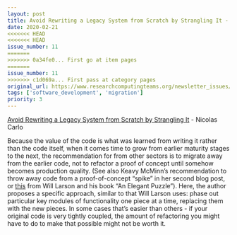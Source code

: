 ```yaml
---
layout: post
title: Avoid Rewriting a Legacy System from Scratch by Strangling It - Nicolas Carlo
date: 2020-02-21
<<<<<<< HEAD
<<<<<<< HEAD
issue_number: 11
=======
>>>>>>> 0a34fe0... First go at item pages
=======
issue_number: 11
>>>>>>> c1d069a... First pass at category pages
original_url: https://www.researchcomputingteams.org/newsletter_issues/0011
tags: ['software_development', 'migration']
priority: 3
---
```


<!-- markdownlint-disable MD033 -->
<!-- markdownlint-disable MD041 -->
<!-- markdownlint-disable MD049 -->

[Avoid Rewriting a Legacy System from Scratch by Strangling It](https://understandlegacycode.com/blog/avoid-rewriting-a-legacy-system-from-scratch-by-strangling-it/) - Nicolas Carlo

Because the value of the code is what was learned from writing it rather than the code itself, when it comes time to grow from earlier maturity stages to the next, the recommendation for from other sectors is to migrate away from the earlier code, not to refactor a proof of concept until somehow becomes production quality.  (See also Keavy McMinn’s recommendation to throw away code from a proof-of-concept “spike” in her second blog post, or [this](https://lethain.com/migrations/) from Will Larson and his book “An Elegant Puzzle”).  Here, the author proposes a specific approach, similar to that Will Larson uses: phase out particular key modules of functionality one piece at a time, replacing them with the new pieces.  In some cases that’s easier than others - if your original code is very tightly coupled, the amount of refactoring you might have to do to make that possible might not be worth it.

